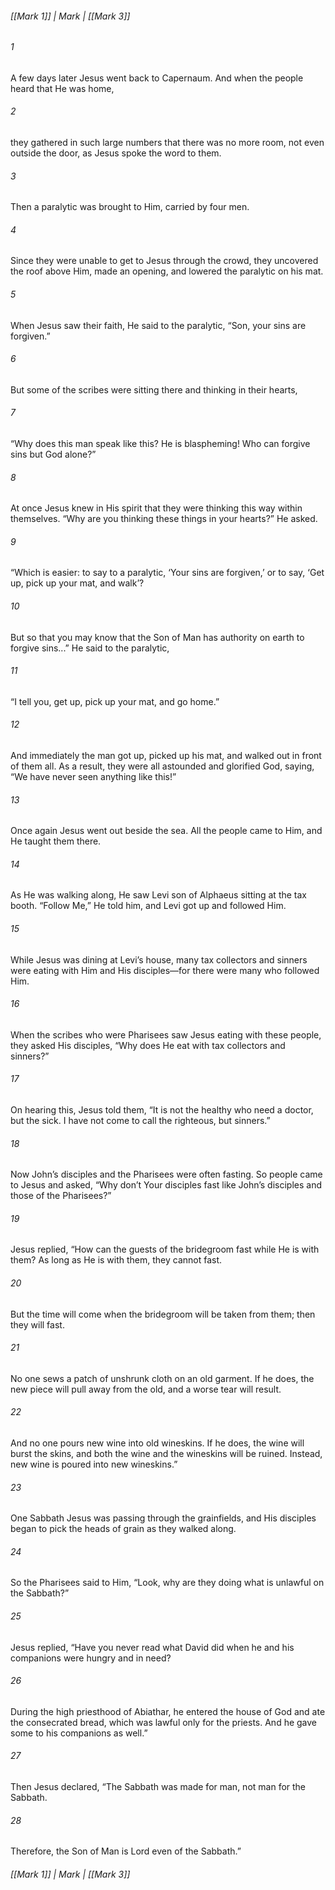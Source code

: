 ###### [[Mark 1]] | Mark | [[Mark 3]]

###### 1
A few days later Jesus went back to Capernaum. And when the people heard that He was home,
###### 2
they gathered in such large numbers that there was no more room, not even outside the door, as Jesus spoke the word to them.
###### 3
Then a paralytic was brought to Him, carried by four men.
###### 4
Since they were unable to get to Jesus through the crowd, they uncovered the roof above Him, made an opening, and lowered the paralytic on his mat.
###### 5
When Jesus saw their faith, He said to the paralytic, “Son, your sins are forgiven.”
###### 6
But some of the scribes were sitting there and thinking in their hearts,
###### 7
“Why does this man speak like this? He is blaspheming! Who can forgive sins but God alone?”
###### 8
At once Jesus knew in His spirit that they were thinking this way within themselves. “Why are you thinking these things in your hearts?” He asked.
###### 9
“Which is easier: to say to a paralytic, ‘Your sins are forgiven,’ or to say, ‘Get up, pick up your mat, and walk’?
###### 10
But so that you may know that the Son of Man has authority on earth to forgive sins...” He said to the paralytic,
###### 11
“I tell you, get up, pick up your mat, and go home.”
###### 12
And immediately the man got up, picked up his mat, and walked out in front of them all. As a result, they were all astounded and glorified God, saying, “We have never seen anything like this!”
###### 13
Once again Jesus went out beside the sea. All the people came to Him, and He taught them there.
###### 14
As He was walking along, He saw Levi son of Alphaeus sitting at the tax booth. “Follow Me,” He told him, and Levi got up and followed Him.
###### 15
While Jesus was dining at Levi’s house, many tax collectors and sinners were eating with Him and His disciples—for there were many who followed Him.
###### 16
When the scribes who were Pharisees saw Jesus eating with these people, they asked His disciples, “Why does He eat with tax collectors and sinners?”
###### 17
On hearing this, Jesus told them, “It is not the healthy who need a doctor, but the sick. I have not come to call the righteous, but sinners.”
###### 18
Now John’s disciples and the Pharisees were often fasting. So people came to Jesus and asked, “Why don’t Your disciples fast like John’s disciples and those of the Pharisees?”
###### 19
Jesus replied, “How can the guests of the bridegroom fast while He is with them? As long as He is with them, they cannot fast.
###### 20
But the time will come when the bridegroom will be taken from them; then they will fast.
###### 21
No one sews a patch of unshrunk cloth on an old garment. If he does, the new piece will pull away from the old, and a worse tear will result.
###### 22
And no one pours new wine into old wineskins. If he does, the wine will burst the skins, and both the wine and the wineskins will be ruined. Instead, new wine is poured into new wineskins.”
###### 23
One Sabbath Jesus was passing through the grainfields, and His disciples began to pick the heads of grain as they walked along.
###### 24
So the Pharisees said to Him, “Look, why are they doing what is unlawful on the Sabbath?”
###### 25
Jesus replied, “Have you never read what David did when he and his companions were hungry and in need?
###### 26
During the high priesthood of Abiathar, he entered the house of God and ate the consecrated bread, which was lawful only for the priests. And he gave some to his companions as well.”
###### 27
Then Jesus declared, “The Sabbath was made for man, not man for the Sabbath.
###### 28
Therefore, the Son of Man is Lord even of the Sabbath.”

###### [[Mark 1]] | Mark | [[Mark 3]]
